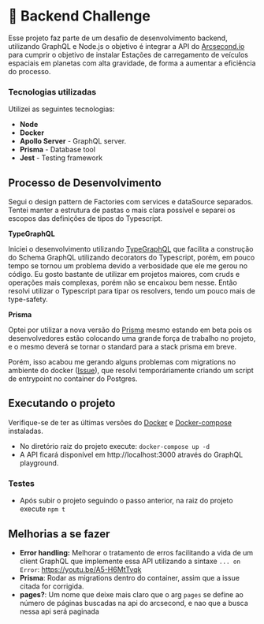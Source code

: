 # :rocket: Backend Challenge

Esse projeto faz parte de um desafio de desenvolvimento backend, utilizando GraphQL e Node.js o objetivo é integrar a API do [Arcsecond.io](https://api.arcsecond.io/swagger/) para cumprir o objetivo de instalar Estações de carregamento de veículos espaciais em planetas com alta gravidade, de forma a aumentar a eficiência do processo.

### Tecnologias utilizadas

Utilizei as seguintes tecnologias:

- **Node**
- **Docker**
- **Apollo Server** - GraphQL server.
- **Prisma** - Database tool
- **Jest** - Testing framework

## Processo de Desenvolvimento

Segui o design pattern de Factories com services e dataSource separados. Tentei manter a estrutura de pastas o mais clara possível e separei os escopos das definições de tipos do Typescript.

**TypeGraphQL**

Iniciei o desenvolvimento utilizando [TypeGraphQL](https://typegraphql.com/) que facilita a construção do Schema GraphQL utilizando decorators do Typescript, porém, em pouco tempo se tornou um problema devido a verbosidade que ele me gerou no código.
Eu gosto bastante de utilizar em projetos maiores, com cruds e operações mais complexas, porém não se encaixou bem nesse. Então resolvi utilizar o Typescript para tipar os resolvers, tendo um pouco mais de type-safety.

**Prisma**

Optei por utilizar a nova versão do [Prisma]('https://www.prisma.io/') mesmo estando em beta pois os desenvolvedores estão colocando uma grande força de trabalho no projeto, e o mesmo deverá se tornar o standard para a stack prisma em breve.

Porém, isso acabou me gerando alguns problemas com migrations no ambiente do docker ([Issue](https://github.com/prisma/migrate/issues/343)), que resolvi temporáriamente criando um script de entrypoint no container do Postgres.

## Executando o projeto

Verifique-se de ter as últimas versões do [Docker](https://www.docker.com/) e [Docker-compose](https://docs.docker.com/compose/) instaladas.

- No diretório raiz do projeto execute: `docker-compose up -d`
- A API ficará disponível em http://localhost:3000 através do GraphQL playground.

### Testes

- Após subir o projeto seguindo o passo anterior, na raiz do projeto execute `npm t`

## Melhorias a se fazer

- **Error handling:** Melhorar o tratamento de erros facilitando a vida de um client GraphQL que implemente essa API utilizando a sintaxe `... on Error`: https://youtu.be/A5-H6MtTvqk
- **Prisma**: Rodar as migrations dentro do container, assim que a issue citada for corrigida.
- **pages?**: Um nome que deixe mais claro que o arg `pages` se define ao número de páginas buscadas na api do arcsecond, e nao que a busca nessa api será paginada
